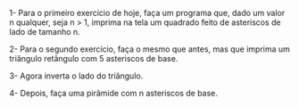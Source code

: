 1- Para o primeiro exercício de hoje, faça um programa que, dado um valor n qualquer, seja n > 1, imprima na tela um quadrado feito de asteriscos de lado de tamanho n. 

2- Para o segundo exercício, faça o mesmo que antes, mas que imprima um triângulo retângulo com 5 asteriscos de base.

3- Agora inverta o lado do triângulo. 

4- Depois, faça uma pirâmide com n asteriscos de base.